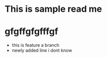 # This is sample read me

# gfgffgfgfffgf
- this is feature a branch
 - newly added line
  i dont know
